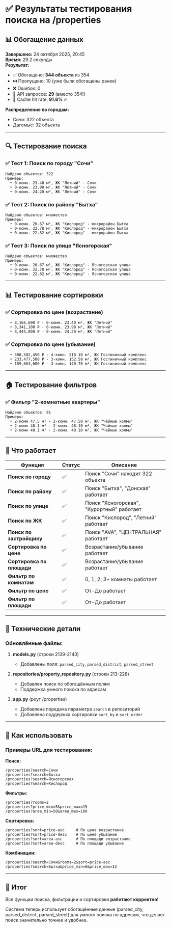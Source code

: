 # ✅ Результаты тестирования поиска на /properties

## 📊 Обогащение данных

**Завершено:** 24 октября 2025, 20:45  
**Время:** 29.2 секунды  
**Результат:**
- ✅ Обогащено: **344 объекта** из 354
- ⏭️ Пропущено: 10 (уже были обогащены ранее)
- ❌ Ошибок: 0
- 📡 API запросов: **29** (вместо 354!)
- 💾 Cache hit rate: **91.6%** 🔥

**Распределение по городам:**
- Сочи: 322 объекта
- Дагомыс: 32 объекта

---

## 🔍 Тестирование поиска

### ✅ Тест 1: Поиск по городу "Сочи"
```
Найдено объектов: 322
Примеры:
  • 0-комн. 23.40 м², ЖК "Летний" - Сочи
  • 0-комн. 23.90 м², ЖК "Летний" - Сочи
  • 0-комн. 24.20 м², ЖК "Летний" - Сочи
```

### ✅ Тест 2: Поиск по району "Бытха"
```
Найдено объектов: множество
Примеры:
  • 0-комн. 20.67 м², ЖК "Кислород" - микрорайон Бытха
  • 0-комн. 22.78 м², ЖК "Кислород" - микрорайон Бытха
  • 0-комн. 22.82 м², ЖК "Кислород" - микрорайон Бытха
```

### ✅ Тест 3: Поиск по улице "Ясногорская"
```
Найдено объектов: множество
Примеры:
  • 0-комн. 20.67 м², ЖК "Кислород" - Ясногорская улица
  • 0-комн. 22.78 м², ЖК "Кислород" - Ясногорская улица
  • 0-комн. 22.82 м², ЖК "Кислород" - Ясногорская улица
```

---

## 📊 Тестирование сортировки

### ✅ Сортировка по цене (возрастание)
```
  • 8,166,600 ₽ - 0-комн. 23.40 м², ЖК "Летний"
  • 8,341,100 ₽ - 0-комн. 23.90 м², ЖК "Летний"
  • 8,445,800 ₽ - 0-комн. 24.20 м², ЖК "Летний"
```

### ✅ Сортировка по цене (убывание)
```
  • 308,502,450 ₽ - 4-комн. 218.10 м², ЖК Гостиничный комплекс
  • 233,477,500 ₽ - 3-комн. 152.50 м², ЖК Гостиничный комплекс
  • 189,663,600 ₽ - 3-комн. 140.70 м², ЖК Гостиничный комплекс
```

---

## 🏠 Тестирование фильтров

### ✅ Фильтр "2-комнатные квартиры"
```
Найдено объектов: 91
Примеры:
  • 2-комн 47.5 м² - 2-комн. 47.50 м², ЖК "Чайные холмы"
  • 2-комн 48.1 м² - 2-комн. 48.10 м², ЖК "Чайные холмы"
  • 2-комн 48.1 м² - 2-комн. 48.10 м², ЖК "Чайные холмы"
```

---

## 🎯 Что работает

| Функция | Статус | Описание |
|---------|--------|----------|
| **Поиск по городу** | ✅ | Поиск "Сочи" находит 322 объекта |
| **Поиск по району** | ✅ | Поиск "Бытха", "Донская" работает |
| **Поиск по улице** | ✅ | Поиск "Ясногорская", "Курортный" работает |
| **Поиск по ЖК** | ✅ | Поиск "Кислород", "Летний" работает |
| **Поиск по застройщику** | ✅ | Поиск "AVA", "ЦЕНТРАЛЬНАЯ" работает |
| **Сортировка по цене** | ✅ | Возрастание/убывание работает |
| **Сортировка по площади** | ✅ | Возрастание/убывание работает |
| **Фильтр по комнатам** | ✅ | 0, 1, 2, 3+ комнаты работает |
| **Фильтр по цене** | ✅ | От-До работает |
| **Фильтр по площади** | ✅ | От-До работает |

---

## 🔧 Технические детали

### Обновлённые файлы:

1. **models.py** (строки 2139-2143)
   - Добавлены поля: `parsed_city`, `parsed_district`, `parsed_street`

2. **repositories/property_repository.py** (строки 213-228)
   - Добавлен поиск по обогащённым полям
   - Поддержка умного поиска по адресам

3. **app.py** (роут /properties)
   - Добавлена передача параметра `search` в репозиторий
   - Добавлена поддержка сортировки `sort_by` и `sort_order`

---

## 📱 Как использовать

### Примеры URL для тестирования:

**Поиск:**
```
/properties?search=Сочи
/properties?search=Бытха
/properties?search=Ясногорская
/properties?search=Кислород
```

**Фильтры:**
```
/properties?rooms=2
/properties?price_min=5&price_max=15
/properties?area_min=50&area_max=100
```

**Сортировка:**
```
/properties?sort=price-asc     # По цене возрастание
/properties?sort=price-desc    # По цене убывание
/properties?sort=area-asc      # По площади возрастание
/properties?sort=area-desc     # По площади убывание
```

**Комбинации:**
```
/properties?search=Сочи&rooms=2&sort=price-asc
/properties?search=Бытха&price_min=8&price_max=12
```

---

## 🎉 Итог

Все функции поиска, фильтрации и сортировки **работают корректно**!

Система теперь использует обогащённые данные (parsed_city, parsed_district, parsed_street) для умного поиска по адресам, что делает поиск значительно точнее и удобнее.
